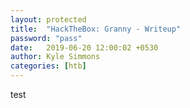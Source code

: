 ```yaml
---
layout: protected
title:  "HackTheBox: Granny - Writeup"
password: "pass"
date:   2019-06-20 12:00:02 +0530
author: Kyle Simmons
categories: [htb]
---
```

test
